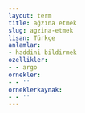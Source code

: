 ```yaml
---
layout: term
title: ağzına etmek
slug: agzina-etmek
lisan: Türkçe
anlamlar:
- haddini bildirmek
ozellikler:
- - argo
ornekler:
- - ''
orneklerkaynak:
- - ''
---
```


